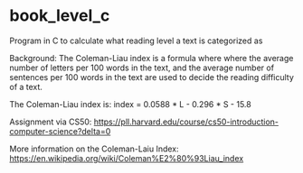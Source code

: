 # book_level_c
Program in C to calculate what reading level a text is categorized as

Background: The Coleman-Liau index is a formula where where the average number of letters per 100 words in the text, and the average number of sentences per 100 words in the text are used to decide the reading difficulty of a text.

The Coleman-Liau index is: index = 0.0588 * L - 0.296 * S - 15.8


Assignment via CS50: https://pll.harvard.edu/course/cs50-introduction-computer-science?delta=0

More information on the Coleman-Laiu Index: https://en.wikipedia.org/wiki/Coleman%E2%80%93Liau_index
